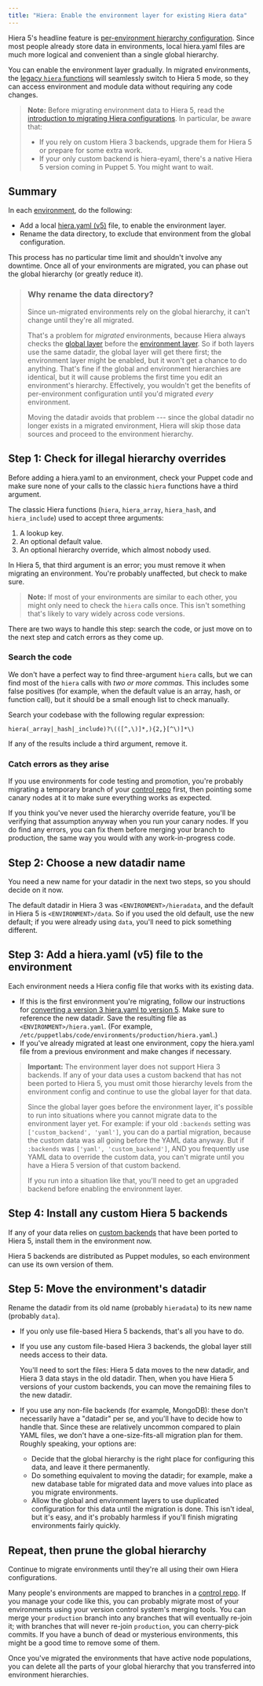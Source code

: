 ```yaml
---
title: "Hiera: Enable the environment layer for existing Hiera data"
---
```



[layers]: ./hiera_layers.html
[legacy_functions]: ./hiera_use_hiera_functions.html
[migrate]: ./hiera_migrate.html
[environment]: ./environments.html
[v5]: ./hiera_config_yaml_5.html
[global layer]: ./hiera_layers.html#the-global-layer
[environment layer]: ./hiera_layers.html#the-environment-layer
[control repo]: {{pe}}/cmgmt_control_repo.html
[migrate_v3]: ./hiera_migrate_v3_yaml.html
[custom backends]: ./hiera_custom_backends.html

Hiera 5's headline feature is [per-environment hierarchy configuration][layers]. Since most people already store data in environments, local hiera.yaml files are much more logical and convenient than a single global hierarchy.

You can enable the environment layer gradually. In migrated environments, the [legacy `hiera` functions][legacy_functions] will seamlessly switch to Hiera 5 mode, so they can access environment and module data without requiring any code changes.

> **Note:** Before migrating environment data to Hiera 5, read the [introduction to migrating Hiera configurations][migrate]. In particular, be aware that:
>
> * If you rely on custom Hiera 3 backends, upgrade them for Hiera 5 or prepare for some extra work.
> * If your only custom backend is hiera-eyaml, there's a native Hiera 5 version coming in Puppet 5. You might want to wait.

## Summary

In each [environment][], do the following:

* Add a local [hiera.yaml (v5)][v5] file, to enable the environment layer.
* Rename the data directory, to exclude that environment from the global configuration.

This process has no particular time limit and shouldn't involve any downtime. Once all of your environments are migrated, you can phase out the global hierarchy (or greatly reduce it).

> ### Why rename the data directory?
>
> Since un-migrated environments rely on the global hierarchy, it can't change until they're all migrated.
>
> That's a problem for _migrated_ environments, because Hiera always checks the [global layer][]  before the [environment layer][]. So if both layers use the same datadir, the global layer will get there first; the environment layer might be enabled, but it won't get a chance to do anything. That's fine if the global and environment hierarchies are identical, but it will cause problems the first time you edit an environment's hierarchy. Effectively, you wouldn't get the benefits of per-environment configuration until you'd migrated _every_ environment.
>
> Moving the datadir avoids that problem --- since the global datadir no longer exists in a migrated environment, Hiera will skip those data sources and proceed to the environment hierarchy.


## Step 1: Check for illegal hierarchy overrides

Before adding a hiera.yaml to an environment, check your Puppet code and make sure none of your calls to the classic `hiera` functions have a third argument.

The classic Hiera functions (`hiera`, `hiera_array`, `hiera_hash`, and `hiera_include`) used to accept three arguments:

1. A lookup key.
2. An optional default value.
3. An optional hierarchy override, which almost nobody used.

In Hiera 5, that third argument is an error; you must remove it when migrating an environment. You're probably unaffected, but check to make sure.

> **Note:** If most of your environments are similar to each other, you might only need to check the `hiera` calls once. This isn't something that's likely to vary widely across code versions.

There are two ways to handle this step: search the code, or just move on to the next step and catch errors as they come up.

### Search the code

We don't have a perfect way to find three-argument `hiera` calls, but we can find most of the `hiera` calls with _two or more commas._ This includes some false positives (for example, when the default value is an array, hash, or function call), but it should be a small enough list to check manually.

Search your codebase with the following regular expression:

    hiera(_array|_hash|_include)?\(([^,\)]*,){2,}[^\)]*\)

If any of the results include a third argument, remove it.

### Catch errors as they arise

If you use environments for code testing and promotion, you're probably migrating a temporary branch of your [control repo][] first, then pointing some canary nodes at it to make sure everything works as expected.

If you think you've never used the hierarchy override feature, you'll be verifying that assumption anyway when you run your canary nodes. If you do find any errors, you can fix them before merging your branch to production, the same way you would with any work-in-progress code.


## Step 2: Choose a new datadir name

You need a new name for your datadir in the next two steps, so you should decide on it now.

The default datadir in Hiera 3 was `<ENVIRONMENT>/hieradata`, and the default in Hiera 5 is `<ENVIRONMENT>/data`. So if you used the old default, use the new default; if you were already using `data`, you'll need to pick something different.


## Step 3: Add a hiera.yaml (v5) file to the environment

Each environment needs a Hiera config file that works with its existing data.

* If this is the first environment you're migrating, follow our instructions for [converting a version 3 hiera.yaml to version 5][migrate_v3]. Make sure to reference the new datadir. Save the resulting file as `<ENVIRONMENT>/hiera.yaml`. (For example, `/etc/puppetlabs/code/environments/production/hiera.yaml`.)
* If you've already migrated at least one environment, copy the hiera.yaml file from a previous environment and make changes if necessary.

> **Important:** The environment layer does not support Hiera 3 backends. If any of your data uses a custom backend that has not been ported to Hiera 5, you must omit those hierarchy levels from the environment config and continue to use the global layer for that data.
>
> Since the global layer goes before the environment layer, it's possible to run into situations where you cannot migrate data to the environment layer yet. For example: if your old `:backends` setting was `['custom_backend', 'yaml']`, you can do a partial migration, because the custom data was all going before the YAML data anyway. But if `:backends` was `['yaml', 'custom_backend']`, AND you frequently use YAML data to override the custom data, you can't migrate until you have a Hiera 5 version of that custom backend.
>
> If you run into a situation like that, you'll need to get an upgraded backend before enabling the environment layer.

## Step 4: Install any custom Hiera 5 backends

If any of your data relies on [custom backends][] that have been ported to Hiera 5, install them in the environment now.

Hiera 5 backends are distributed as Puppet modules, so each environment can use its own version of them.


## Step 5: Move the environment's datadir

Rename the datadir from its old name (probably `hieradata`) to its new name (probably `data`).

* If you only use file-based Hiera 5 backends, that's all you have to do.
* If you use any custom file-based Hiera 3 backends, the global layer still needs access to their data.

    You'll need to sort the files: Hiera 5 data moves to the new datadir, and Hiera 3 data stays in the old datadir. Then, when you have Hiera 5 versions of your custom backends, you can move the remaining files to the new datadir.
* If you use any non-file backends (for example, MongoDB): these don't necessarily have a "datadir" per se, and you'll have to decide how to handle that. Since these are relatively uncommon compared to plain YAML files, we don't have a one-size-fits-all migration plan for them. Roughly speaking, your options are:
    * Decide that the global hierarchy is the right place for configuring this data, and leave it there permanently.
    * Do something equivalent to moving the datadir; for example, make a new database table for migrated data and move values into place as you migrate environments.
    * Allow the global and environment layers to use duplicated configuration for this data until the migration is done. This isn't ideal, but it's easy, and it's probably harmless if you'll finish migrating environments fairly quickly.


## Repeat, then prune the global hierarchy

Continue to migrate environments until they're all using their own Hiera configurations.

Many people's environments are mapped to branches in a [control repo][]. If you manage your code like this, you can probably migrate most of your environments using your version control system's merging tools. You can merge your `production` branch into any branches that will eventually re-join it; with branches that will never re-join `production`, you can cherry-pick commits. If you have a bunch of dead or mysterious environments, this might be a good time to remove some of them.

Once you've migrated the environments that have active node populations, you can delete all the parts of your global hierarchy that you transferred into environment hierarchies.


